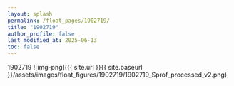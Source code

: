 ```yaml
---
layout: splash
permalink: /float_pages/1902719/
title: "1902719"
author_profile: false
last_modified_at: 2025-06-13
toc: false
---
```

 
1902719
![img-png]({{ site.url }}{{ site.baseurl }}/assets/images/float_figures/1902719/1902719_Sprof_processed_v2.png)